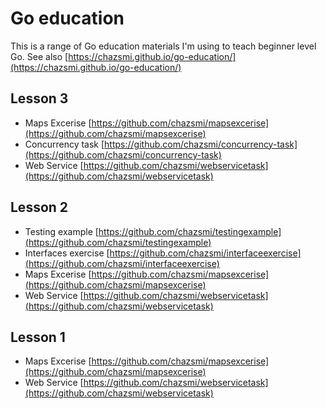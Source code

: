 # Go education

This is a range of Go education materials I'm using to teach beginner level Go.
See also [https://chazsmi.github.io/go-education/](https://chazsmi.github.io/go-education/)

## Lesson 3 
- Maps Excerise [https://github.com/chazsmi/mapsexcerise](https://github.com/chazsmi/mapsexcerise)
- Concurrency task [https://github.com/chazsmi/concurrency-task](https://github.com/chazsmi/concurrency-task)
- Web Service [https://github.com/chazsmi/webservicetask](https://github.com/chazsmi/webservicetask)

## Lesson 2 
- Testing example [https://github.com/chazsmi/testingexample](https://github.com/chazsmi/testingexample)
- Interfaces exercise [https://github.com/chazsmi/interfaceexercise](https://github.com/chazsmi/interfaceexercise)
- Maps Excerise [https://github.com/chazsmi/mapsexcerise](https://github.com/chazsmi/mapsexcerise)
- Web Service [https://github.com/chazsmi/webservicetask](https://github.com/chazsmi/webservicetask)

## Lesson 1

- Maps Excerise [https://github.com/chazsmi/mapsexcerise](https://github.com/chazsmi/mapsexcerise)
- Web Service [https://github.com/chazsmi/webservicetask](https://github.com/chazsmi/webservicetask)


